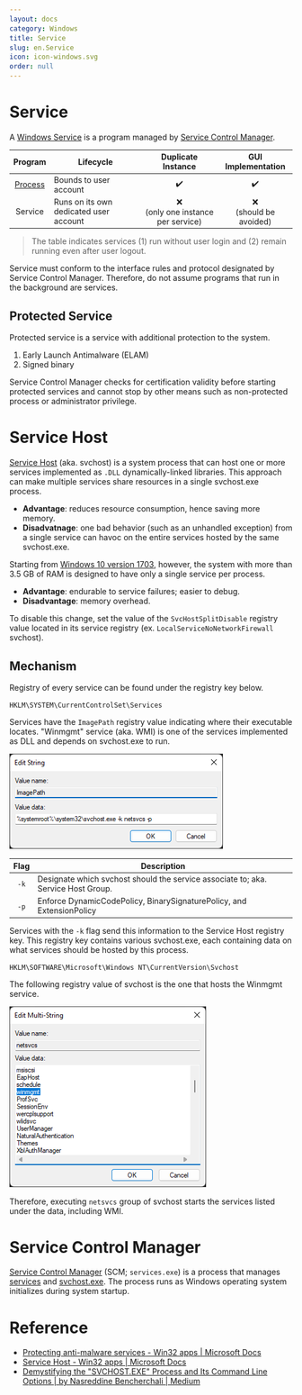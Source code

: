 ```yaml
---
layout: docs
category: Windows
title: Service
slug: en.Service
icon: icon-windows.svg
order: null
---
```

# Service
A [Windows Service](https://en.wikipedia.org/wiki/Windows_service) is a program managed by [Service Control Manager](#service-control-manager).

| Program | Lifecycle | Duplicate Instance | GUI Implementation |
|:-------:|-----------|:------------:|:-----:|
| [Process](/docs/en.Process) | Bounds to user account | ✔️ | ✔️ |
| Service | Runs on its own dedicated user account | ❌<br/>(only one instance per service) | ❌<br/>(should be avoided) |

> The table indicates services (1) run without user login and (2) remain running even after user logout.

Service must conform to the interface rules and protocol designated by Service Control Manager. Therefore, do not assume programs that run in the background are services.

## Protected Service
Protected service is a service with additional protection to the system.

1. Early Launch Antimalware (ELAM)
2. Signed binary

Service Control Manager checks for certification validity before starting protected services and cannot stop by other means such as non-protected process or administrator privilege.

# Service Host
[Service Host](https://en.wikipedia.org/wiki/Svchost.exe) (aka. svchost) is a system process that can host one or more services implemented as `.DLL` dynamically-linked libraries. This approach can make multiple services share resources in a single svchost.exe process.

* **Advantage**: reduces resource consumption, hence saving more memory.
* **Disadvatnage**: one bad behavior (such as an unhandled exception) from a single service can havoc on the entire services hosted by the same svchost.exe.

Starting from [Windows 10 version 1703](https://docs.microsoft.com/en-us/windows/application-management/svchost-service-refactoring), however, the system with more than 3.5 GB of RAM is designed to have only a single service per process.

* **Advantage**: endurable to service failures; easier to debug.
* **Disadvantage**: memory overhead.

To disable this change, set the value of the `SvcHostSplitDisable` registry value located in its service registry (ex. `LocalServiceNoNetworkFirewall` svchost).

## Mechanism
Registry of every service can be found under the registry key below.

```
HKLM\SYSTEM\CurrentControlSet\Services
```

Services have the `ImagePath` registry value indicating where their executable locates. "Winmgmt" service (aka. WMI) is one of the services implemented as DLL and depends on svchost.exe to run.

![<code>ImagePath</code> registry value of the DLL-implemented "Winmgmt" service](/images/docs/windows/svchost_winmgmt_imagepath.png)

| Flag | Description                                                                             |
|:----:|-----------------------------------------------------------------------------------------|
| `-k` | Designate which svchost should the service associate to; aka. Service Host Group. |
| `-p` | Enforce DynamicCodePolicy, BinarySignaturePolicy, and ExtensionPolicy                   |

Services with the `-k` flag send this information to the Service Host registry key. This registry key contains various svchost.exe, each containing data on what services should be hosted by this process.

```
HKLM\SOFTWARE\Microsoft\Windows NT\CurrentVersion\Svchost
```

The following registry value of svchost is the one that hosts the Winmgmt service.

![<code>netsvcs</code> Service Host Group (includes the Winmgmt service)](/images/docs/windows/svchost_winmgmt_netsvcs.png)

Therefore, executing `netsvcs` group of svchost starts the services listed under the data, including WMI.

# Service Control Manager
[Service Control Manager](https://en.wikipedia.org/wiki/Service_Control_Manager) (SCM; `services.exe`) is a process that manages [services](#service) and [svchost.exe](#service-host). The process runs as Windows operating system initializes during system startup.

# Reference
* [Protecting anti-malware services - Win32 apps &#124; Microsoft Docs](https://docs.microsoft.com/en-us/windows/win32/services/protecting-anti-malware-services-)
* [Service Host - Win32 apps &#124; Microsoft Docs](https://docs.microsoft.com/en-us/windows/win32/wsw/service-host)
* [Demystifying the "SVCHOST.EXE" Process and Its Command Line Options &#124; by Nasreddine Bencherchali &#124; Medium](https://nasbench.medium.com/demystifying-the-svchost-exe-process-and-its-command-line-options-508e9114e747)

